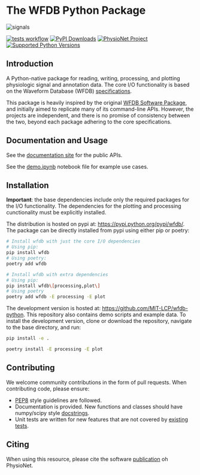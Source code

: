 # The WFDB Python Package

![signals](https://raw.githubusercontent.com/MIT-LCP/wfdb-python/master/demo-img.png)

[![tests workflow](https://github.com/MIT-LCP/wfdb-python/actions/workflows/run-tests.yml/badge.svg)](https://github.com/MIT-LCP/wfdb-python/actions?query=workflow%3Arun-tests+event%3Apush+branch%3Amaster)
[![PyPI Downloads](https://img.shields.io/pypi/dm/wfdb.svg?label=PyPI%20downloads)](https://pypi.org/project/wfdb/)
[![PhysioNet Project](https://img.shields.io/badge/DOI-10.13026%2Fegpf--2788-blue)](https://doi.org/10.13026/egpf-2788)
[![Supported Python Versions](https://img.shields.io/pypi/pyversions/wfdb.svg)](https://pypi.org/project/wfdb)

## Introduction

A Python-native package for reading, writing, processing, and plotting physiologic signal and annotation data. The core I/O functionality is based on the Waveform Database (WFDB) [specifications](https://github.com/wfdb/wfdb-spec/).

This package is heavily inspired by the original [WFDB Software Package](https://www.physionet.org/content/wfdb/), and initially aimed to replicate many of its command-line APIs. However, the projects are independent, and there is no promise of consistency between the two, beyond each package adhering to the core specifications.

## Documentation and Usage

See the [documentation site](http://wfdb.readthedocs.io) for the public APIs.

See the [demo.ipynb](https://github.com/MIT-LCP/wfdb-python/blob/master/demo.ipynb) notebook file for example use cases.

## Installation

**Important**: the base dependencies include only the required packages for the I/O functionality. The dependencies for the plotting and processing cunctionality must be explicitly installed.

The distribution is hosted on pypi at: <https://pypi.python.org/pypi/wfdb/>. The package can be directly installed from pypi using either pip or poetry:

```sh
# Install wfdb with just the core I/O dependencies
# Using pip:
pip install wfdb
# Using poetry:
poetry add wfdb

# Install wfdb with extra dependencies
# Using pip:
pip install wfdb\[processing,plot\]
# Using poetry
poetry add wfdb -E processing -E plot
```

The development version is hosted at: <https://github.com/MIT-LCP/wfdb-python>. This repository also contains demo scripts and example data. To install the development version, clone or download the repository, navigate to the base directory, and run:

```sh
pip install -e .

poetry install -E processing -E plot
```

## Contributing

We welcome community contributions in the form of pull requests. When contributing code, please ensure:

- [PEP8](https://www.python.org/dev/peps/pep-0008/) style guidelines are followed.
- Documentation is provided. New functions and classes should have numpy/scipy style [docstrings](https://github.com/numpy/numpy/blob/master/doc/HOWTO_DOCUMENT.rst.txt).
- Unit tests are written for new features that are not covered by [existing tests](https://github.com/MIT-LCP/wfdb-python/tree/master/tests).

## Citing

When using this resource, please cite the software [publication](https://physionet.org/content/wfdb-python/) oh PhysioNet.
